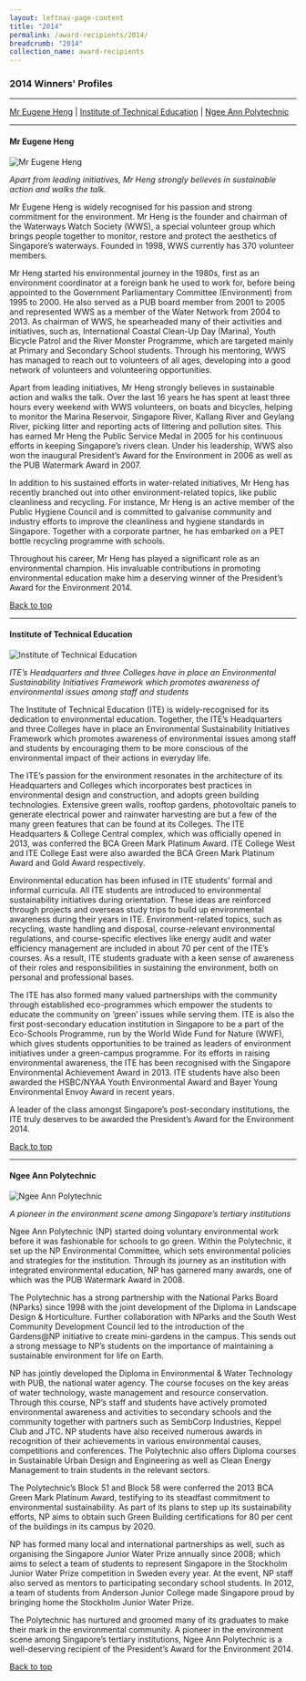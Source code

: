 ```yaml
---
layout: leftnav-page-content
title: "2014"
permalink: /award-recipients/2014/
breadcrumb: "2014"
collection_name: award-recipients
---
```


### 2014 Winners' Profiles

-------------------

[Mr Eugene Heng](#mrheng) | [Institute of Technical Education](#ite) | [Ngee Ann Polytechnic](#np)

-------------------

<a name="mrheng"></a>
#### Mr Eugene Heng

![Mr Eugene Heng](/images/award-recipients/2014-eugene-heng.png)

*Apart from leading initiatives, Mr Heng strongly believes in sustainable action and walks the talk.*

Mr Eugene Heng is widely recognised for his passion and strong commitment for the environment. Mr Heng is the founder and chairman of the Waterways Watch Society (WWS), a special volunteer group which brings people together to monitor, restore and protect the aesthetics of Singapore’s waterways. Founded in 1998, WWS currently has 370 volunteer members.

Mr Heng started his environmental journey in the 1980s, first as an environment coordinator at a foreign bank he used to work for, before being appointed to the Government Parliamentary Committee (Environment) from 1995 to 2000. He also served as a PUB board member from 2001 to 2005 and represented WWS as a member of the Water Network from 2004 to 2013. As chairman of WWS, he spearheaded many of their activities and initiatives, such as, International Coastal Clean-Up Day (Marina), Youth Bicycle Patrol and the River Monster Programme, which are targeted mainly at Primary and Secondary School students. Through his mentoring, WWS has managed to reach out to volunteers of all ages, developing into a good network of volunteers and volunteering opportunities.

Apart from leading initiatives, Mr Heng strongly believes in sustainable action and walks the talk. Over the last 16 years he has spent at least three hours every weekend with WWS volunteers, on boats and bicycles, helping to monitor the Marina Reservoir, Singapore River, Kallang River and Geylang River, picking litter and reporting acts of littering and pollution sites. This has earned Mr Heng the Public Service Medal in 2005 for his continuous efforts in keeping Singapore’s rivers clean. Under his leadership, WWS also won the inaugural President’s Award for the Environment in 2006 as well as the PUB Watermark Award in 2007.

In addition to his sustained efforts in water-related initiatives, Mr Heng has recently branched out into other environment-related topics, like public cleanliness and recycling. For instance, Mr Heng is an active member of the Public Hygiene Council and is committed to galvanise community and industry efforts to improve the cleanliness and hygiene standards in Singapore. Together with a corporate partner, he has embarked on a PET bottle recycling programme with schools.

Throughout his career, Mr Heng has played a significant role as an environmental champion. His invaluable contributions in promoting environmental education make him a deserving winner of the President’s Award for the Environment 2014.

[Back to top](#top)

-------------------

<a name="ite"></a>
#### Institute of Technical Education

![Institute of Technical Education](/images/award-recipients/2014-ite.png)

*ITE’s Headquarters and three Colleges have in place an Environmental Sustainability Initiatives Framework which promotes awareness of environmental issues among staff and students*

The Institute of Technical Education (ITE) is widely-recognised for its dedication to environmental education. Together, the ITE’s Headquarters and three Colleges have in place an Environmental Sustainability Initiatives Framework which promotes awareness of environmental issues among staff and students by encouraging them to be more conscious of the environmental impact of their actions in everyday life.

The ITE’s passion for the environment resonates in the architecture of its Headquarters and Colleges which incorporates best practices in environmental design and construction, and adopts green building technologies. Extensive green walls, rooftop gardens, photovoltaic panels to generate electrical power and rainwater harvesting are but a few of the many green features that can be found at its Colleges. The ITE Headquarters & College Central complex, which was officially opened in 2013, was conferred the BCA Green Mark Platinum Award. ITE College West and ITE College East were also awarded the BCA Green Mark Platinum Award and Gold Award respectively.

Environmental education has been infused in ITE students’ formal and informal curricula. All ITE students are introduced to environmental sustainability initiatives during orientation. These ideas are reinforced through projects and overseas study trips to build up environmental awareness during their years in ITE. Environment-related topics, such as recycling, waste handling and disposal, course-relevant environmental regulations, and course-specific electives like energy audit and water efficiency management are included in about 70 per cent of the ITE’s courses. As a result, ITE students graduate with a keen sense of awareness of their roles and responsibilities in sustaining the environment, both on personal and professional bases.

The ITE has also formed many valued partnerships with the community through established eco-programmes which empower the students to educate the community on ‘green’ issues while serving them. ITE is also the first post-secondary education institution in Singapore to be a part of the Eco-Schools Programme, run by the World Wide Fund for Nature (WWF), which gives students opportunities to be trained as leaders of environment initiatives under a green-campus programme. For its efforts in raising environmental awareness, the ITE has been recognised with the Singapore Environmental Achievement Award in 2013. ITE students have also been awarded the HSBC/NYAA Youth Environmental Award and Bayer Young Environmental Envoy Award in recent years.

A leader of the class amongst Singapore’s post-secondary institutions, the ITE truly deserves to be awarded the President’s Award for the Environment 2014.

[Back to top](#top)

-------------------

<a name="np"></a>
#### Ngee Ann Polytechnic

![Ngee Ann Polytechnic](/images/award-recipients/2014-ngee-ann-poly.png)

*A pioneer in the environment scene among Singapore’s tertiary institutions*

Ngee Ann Polytechnic (NP) started doing voluntary environmental work before it was fashionable for schools to go green. Within the Polytechnic, it set up the NP Environmental Committee, which sets environmental policies and strategies for the institution. Through its journey as an institution with integrated environmental education, NP has garnered many awards, one of which was the PUB Watermark Award in 2008.

The Polytechnic has a strong partnership with the National Parks Board (NParks) since 1998 with the joint development of the Diploma in Landscape Design & Horticulture. Further collaboration with NParks and the South West Community Development Council led to the introduction of the Gardens@NP initiative to create mini-gardens in the campus. This sends out a strong message to NP’s students on the importance of maintaining a sustainable environment for life on Earth.

NP has jointly developed the Diploma in Environmental & Water Technology with PUB, the national water agency. The course focuses on the key areas of water technology, waste management and resource conservation. Through this course, NP’s staff and students have actively promoted environmental awareness and activities to secondary schools and the community together with partners such as SembCorp Industries, Keppel Club and JTC. NP students have also received numerous awards in recognition of their achievements in various environmental causes, competitions and conferences. The Polytechnic also offers Diploma courses in Sustainable Urban Design and Engineering as well as Clean Energy Management to train students in the relevant sectors.

The Polytechnic’s Block 51 and Block 58 were conferred the 2013 BCA Green Mark Platinum Award, testifying to its steadfast commitment to environmental sustainability. As part of its plans to step up its sustainability efforts, NP aims to obtain such Green Building certifications for 80 per cent of the buildings in its campus by 2020.

NP has formed many local and international partnerships as well, such as organising the Singapore Junior Water Prize annually since 2008; which aims to select a team of students to represent Singapore in the Stockholm Junior Water Prize competition in Sweden every year. At the event, NP staff also served as mentors to participating secondary school students. In 2012, a team of students from Anderson Junior College made Singapore proud by bringing home the Stockholm Junior Water Prize.

The Polytechnic has nurtured and groomed many of its graduates to make their mark in the environmental community. A pioneer in the environment scene among Singapore’s tertiary institutions, Ngee Ann Polytechnic is a well-deserving recipient of the President’s Award for the Environment 2014.

[Back to top](#top)


